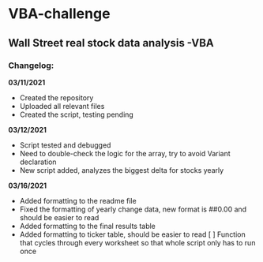 # VBA-challenge
## Wall Street real stock data analysis -VBA

### Changelog:
**03/11/2021**
- Created the repository
- Uploaded all relevant files
- Created the script, testing pending

**03/12/2021**
- Script tested and debugged
- Need to double-check the logic for the array, try to avoid Variant declaration
- New script added, analyzes the biggest delta for stocks yearly

**03/16/2021**
- Added formatting to the readme file
- Fixed the formatting of yearly change data, new format is ##0.00 and should be easier to read
- Added formatting to the final results table
- Added formatting to ticker table, should be easier to read
[ ] Function that cycles through every worksheet so that whole script only has to run once
